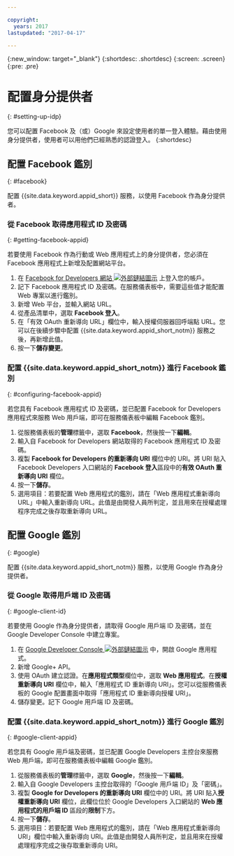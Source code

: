 ```yaml
---

copyright:
  years: 2017
lastupdated: "2017-04-17"

---
```


{:new_window: target="_blank"}
{:shortdesc: .shortdesc}
{:screen: .screen}
{:pre: .pre}

# 配置身分提供者
{: #setting-up-idp}

您可以配置 Facebook 及（或）Google 來設定使用者的單一登入體驗。藉由使用身分提供者，使用者可以用他們已經熟悉的認證登入。
{:shortdesc}


## 配置 Facebook 鑑別
{: #facebook}

配置 {{site.data.keyword.appid_short}} 服務，以使用 Facebook 作為身分提供者。

<!--- ### Sequence diagram
{: #facebook-sequence-diagram}--->

### 從 Facebook 取得應用程式 ID 及密碼
{: #getting-facebook-appid}

若要使用 Facebook 作為行動或 Web 應用程式上的身分提供者，您必須在 Facebook 應用程式上新增及配置網站平台。

1. 在 <a href="https://developers.facebook.com/docs/apps/register" target="_blank">Facebook for Developers 網站 <img src="../../icons/launch-glyph.svg" alt="外部鏈結圖示"></a> 上登入您的帳戶。
2. 記下 Facebook 應用程式 ID 及密碼。在服務儀表板中，需要這些值才能配置 Web 專案以進行鑑別。
3. 新增 Web 平台，並輸入網站 URL。
4. 從產品清單中，選取 **Facebook 登入**。
5. 在「有效 OAuth 重新導向 URL」欄位中，輸入授權伺服器回呼端點 URL。您可以在後續步驟中配置 {{site.data.keyword.appid_short_notm}} 服務之後，再新增此值。
6. 按一下**儲存變更**。

### 配置 {{site.data.keyword.appid_short_notm}} 進行 Facebook 鑑別
{: #configuring-facebook-appid}

若您具有 Facebook 應用程式 ID 及密碼，並已配置 Facebook for Developers 應用程式來服務 Web 用戶端，即可在服務儀表板中編輯 Facebook 鑑別。

1. 從服務儀表板的**管理**標籤中，選取 **Facebook**，然後按一下**編輯**。
2. 輸入自 Facebook for Developers 網站取得的 Facebook 應用程式 ID 及密碼。
3. 複製 **Facebook for Developers 的重新導向 URI** 欄位中的 URI。將 URI 貼入 Facebook Developers 入口網站的 **Facebook 登入**區段中的**有效 OAuth 重新導向 URI** 欄位。
4. 按一下**儲存**。
5. 選用項目：若要配置 Web 應用程式的鑑別，請在「Web 應用程式重新導向 URL」中輸入重新導向 URL。此值是由開發人員所判定，並且用來在授權處理程序完成之後存取重新導向 URL。


## 配置 Google 鑑別
{: #google}

配置 {{site.data.keyword.appid_short_notm}} 服務，以使用 Google 作為身分提供者。

<!--- ### Sequence diagram
{: #google-sequence-diagram}--->

### 從 Google 取得用戶端 ID 及密碼
{: #google-client-id}

若要使用 Google 作為身分提供者，請取得 Google 用戶端 ID 及密碼，並在 Google Developer Console 中建立專案。

1. 在 <a href="https://console.developers.google.com/apis/library" target="_blank">Google Developer Console <img src="../../icons/launch-glyph.svg" alt="外部鏈結圖示"></a> 中，開啟 Google 應用程式。
2. 新增 Google+ API。
3. 使用 OAuth 建立認證。在**應用程式類型**欄位中，選取 **Web 應用程式**。在**授權重新導向 URI** 欄位中，輸入「應用程式 ID 重新導向 URI」。您可以從服務儀表板的 Google 配置畫面中取得「應用程式 ID 重新導向授權 URI」。
4. 儲存變更。記下 Google 用戶端 ID 及密碼。



### 配置 {{site.data.keyword.appid_short_notm}} 進行 Google 鑑別
{: #google-client-appid}

若您具有 Google 用戶端及密碼，並已配置 Google Developers 主控台來服務 Web 用戶端，即可在服務儀表板中編輯 Google 鑑別。

1. 從服務儀表板的**管理**標籤中，選取 **Google**，然後按一下**編輯**。
3. 輸入自 Google Developers 主控台取得的「Google 用戶端 ID」及「密碼」。
4. 複製 **Google for Developers 的重新導向 URI** 欄位中的 URI。將 URI 貼入**授權重新導向 URI** 欄位，此欄位位於 Google Developers 入口網站的 **Web 應用程式的用戶端 ID** 區段的**限制**下方。
5. 按一下**儲存**。
6. 選用項目：若要配置 Web 應用程式的鑑別，請在「Web 應用程式重新導向 URI」欄位中輸入重新導向 URI。此值是由開發人員所判定，並且用來在授權處理程序完成之後存取重新導向 URI。



<!---[## Bring your own OAuth2/OIDC identity provider
{: #oauth2}

### About
{: #oauth2-about}
### Sequence diagram
{: #oauth2-sequence-diagram}
### Configuring AppID for BYOIDP OAuth2 authentication
{: #oauth2-appid} SHAWNA: Is this Interconnect?]--->
